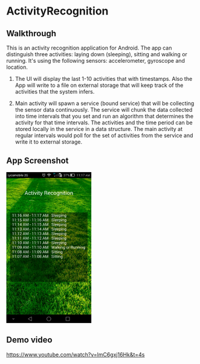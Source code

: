 # ActivityRecognition

 ## Walkthrough
 This is an activity recognition application for Android. 
 The app can distinguish three activities: laying down (sleeping), sitting and walking or running. 
 It's using the following sensors: accelerometer, gyroscope and location. 
 
 1. The UI will display the last 1-10 activities that with timestamps. Also the App will write to a file on external storage 
 that will keep track of the activities that the system infers.

2) Main activity will spawn a service (bound service) that will be collecting the sensor data continuously. 
The service will chunk the data collected into time intervals that you set and run an algorithm that determines 
the activity for that time intervals. The activities and 
the time period can be stored locally in the service in a data structure. The main activity at regular intervals 
would poll for the set of activities from the service and write it to external storage.
 
  ## App Screenshot
  
 <img src="https://github.com/Xiaoxia-Zheng/ActivityRecognition/blob/master/AppScreenshot/Screenshot_2016-03-25-11-17-25.jpeg" 
 alt="Smiley face" height="400">
 
 
 ## Demo video
https://www.youtube.com/watch?v=lmC6gxj16Hk&t=4s
